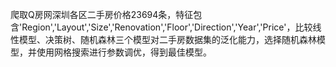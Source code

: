 爬取Q房网深圳各区二手房价格23694条，特征包含'Region','Layout','Size','Renovation','Floor','Direction','Year','Price'，比较线性模型、决策树、随机森林三个模型对二手房数据集的泛化能力，选择随机森林模型，并使用网格搜索进行参数调优，得到最佳模型。
